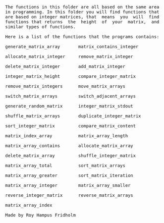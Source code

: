 
<pre>
The functions in this folder are all based on the same area
in programming. In this folder you will find functions that
are based on integer matrices, that  means  you  will  find
functions that returns  the  height  of  your  matrix,  and
similar types of functions.

Here is a list of the functions that the programs contains:

generate_matrix_array       matrix_contains_integer

allocate_matrix_integer     remove_matrix_integer

delete_matrix_integer       add_matrix_integer

integer_matrix_height       compare_integer_matrix

remove_matrix_integers      move_matrix_arrays

switch_matrix_arrays        switch_adjacent_arrays

generate_random_matrix      integer_matrix_stdout

shuffle_matrix_arrays       duplicate_integer_matrix

sort_integer_matrix         compare_matrix_content

matrix_index_array          matrix_array_length

matrix_array_contains       allocate_matrix_array

delete_matrix_array         shuffle_integer_matrix

matrix_array_total          sort_matrix_arrays

matrix_array_greater        sort_matrix_iteration

matrix_array_integer        matrix_array_smaller

reverse_integer_matrix      reverse_matrix_arrays

matrix_array_index

Made by Roy Hampus Fridholm
</pre>
